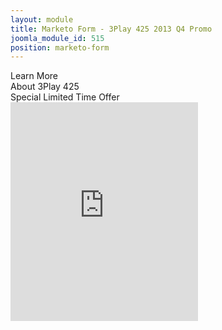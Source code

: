 ```yaml
---
layout: module
title: Marketo Form - 3Play 425 2013 Q4 Promo
joomla_module_id: 515
position: marketo-form
---
```

<div class="existing-btn marketo-button rounded2"><span style="font-size: 14px;">Learn More<br /> About 3Play 425</span><br />Special Limited Time Offer</div>
<div class="existing"><iframe src="http://pages.newtek.com/3play425-2013q4promo.html" scrolling="no" frameborder="0" height="350"></iframe></div>
